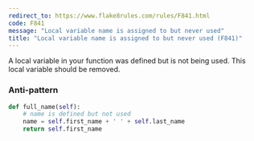 ```yaml
---
redirect_to: https://www.flake8rules.com/rules/F841.html
code: F841
message: "Local variable name is assigned to but never used"
title: "Local variable name is assigned to but never used (F841)"
---
```


A local variable in your function was defined but is not being used. This local variable should be removed.

### Anti-pattern

```python
def full_name(self):
    # name is defined but not used
    name = self.first_name + ' ' + self.last_name
    return self.first_name
```
